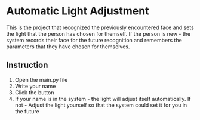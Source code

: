 # Automatic Light Adjustment

This is the project that recognized the previously encountered face and sets the light that the person has chosen for themself. If the person is new - the system records their face for the future recognition and remembers the parameters that they have chosen for themselves.

## Instruction

1. Open the main.py file
2. Write your name
3. Click the button
4. If your name is in the system - the light will adjust itself automatically. If not - Adjust the light yourself so that the system could set it for you in the future